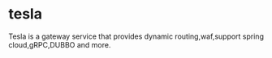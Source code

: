 # tesla
Tesla is a gateway service that provides dynamic routing,waf,support spring cloud,gRPC,DUBBO and more.
